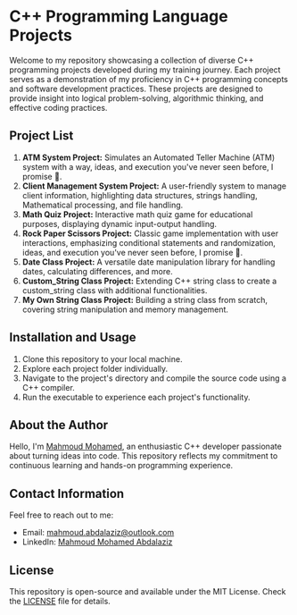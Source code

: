 # C++ Programming Language Projects

Welcome to my repository showcasing a collection of diverse C++ programming projects developed during my training journey. Each project serves as a demonstration of my proficiency in C++ programming concepts and software development practices. These projects are designed to provide insight into logical problem-solving, algorithmic thinking, and effective coding practices.

## Project List

1. **ATM System Project:** Simulates an Automated Teller Machine (ATM) system with a way, ideas, and execution you've never seen before, I promise 🫶.
2. **Client Management System Project:** A user-friendly system to manage client information, highlighting data structures, strings handling, Mathematical processing, and file handling.
3. **Math Quiz Project:** Interactive math quiz game for educational purposes, displaying dynamic input-output handling.
4. **Rock Paper Scissors Project:** Classic game implementation with user interactions, emphasizing conditional statements and randomization, ideas, and execution you've never seen before, I promise 🫶.
5. **Date Class Project:** A versatile date manipulation library for handling dates, calculating differences, and more.
6. **Custom_String Class Project:** Extending C++ string class to create a custom_string class with additional functionalities.
7. **My Own String Class Project:** Building a string class from scratch, covering string manipulation and memory management.

## Installation and Usage

1. Clone this repository to your local machine.
2. Explore each project folder individually.
3. Navigate to the project's directory and compile the source code using a C++ compiler.
4. Run the executable to experience each project's functionality.

## About the Author

Hello, I'm [Mahmoud Mohamed](https://www.linkedin.com/in/mahmoud-mohamed-abd/), an enthusiastic C++ developer passionate about turning ideas into code. This repository reflects my commitment to continuous learning and hands-on programming experience.

## Contact Information

Feel free to reach out to me:
- Email: mahmoud.abdalaziz@outlook.com
- LinkedIn: [Mahmoud Mohamed Abdalaziz](https://www.linkedin.com/in/mahmoud-mohamed-abd/)

## License

This repository is open-source and available under the MIT License. Check the [LICENSE](LICENSE) file for details.
